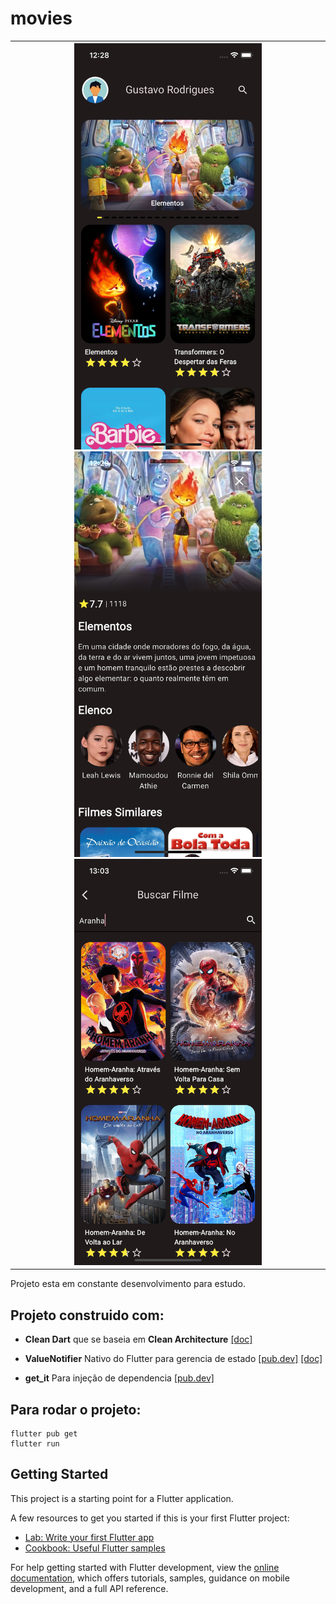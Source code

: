 # movies
<div>
    <table>
        <th>
            <img src="image/home.png" width="300">
            <img src="image/movie.png" width="300">
            <img src="image/search.png" width="300">
        </th>
    </table>
</div>

Projeto esta em constante desenvolvimento para estudo.

## Projeto construido com:

- **Clean Dart** que se baseia em **Clean Architecture** [[doc]](https://github.com/Flutterando/Clean-Dart/blob/cce751ea0a22a796c3559ba458f50d9a0552c4ef/README_en.md)

- **ValueNotifier** Nativo do Flutter para gerencia de estado [[pub.dev]](https://pub.dev/packages/flutter_triple) [[doc]](https://api.flutter.dev/flutter/foundation/ValueNotifier-class.html?gclid=Cj0KCQjw84anBhCtARIsAISI-xeyvty-D85uPQn8HhyGOe618g6UfSjuazQu5qc8iD0LGhaappAuS8EaAr8sEALw_wcB&gclsrc=aw.ds)
- **get_it** Para injeção de dependencia [[pub.dev]](https://pub.dev/packages/get_it)


## Para rodar o projeto:
```
flutter pub get
flutter run
```










## Getting Started

This project is a starting point for a Flutter application.

A few resources to get you started if this is your first Flutter project:

- [Lab: Write your first Flutter app](https://docs.flutter.dev/get-started/codelab)
- [Cookbook: Useful Flutter samples](https://docs.flutter.dev/cookbook)

For help getting started with Flutter development, view the
[online documentation](https://docs.flutter.dev/), which offers tutorials,
samples, guidance on mobile development, and a full API reference.
